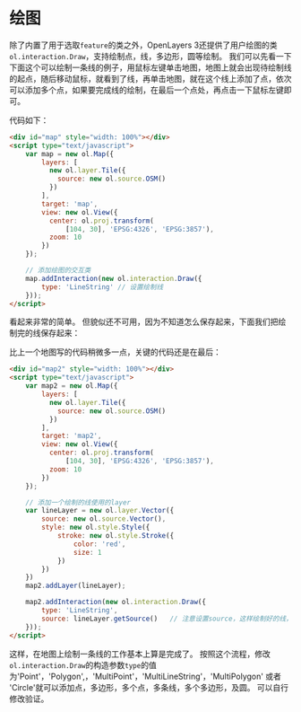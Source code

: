 # 绘图
除了内置了用于选取`feature`的类之外，OpenLayers 3还提供了用户绘图的类`ol.interaction.Draw`，支持绘制点，线，多边形，圆等绘制。 我们可以先看一下下面这个可以绘制一条线的例子，用鼠标左键单击地图，地图上就会出现待绘制线的起点，随后移动鼠标，就看到了线，再单击地图，就在这个线上添加了点，依次可以添加多个点，如果要完成线的绘制，在最后一个点处，再点击一下鼠标左键即可。

<head>                  
	<link href="../src/ol3.13.1/ol.css" rel="stylesheet" type="text/css" />
	<script type="text/javascript" src="../src/ol3.13.1/ol.js" charset="utf-8"></script>
</head>
<div id="map" style="width: 100%"></div>
<script type="text/javascript">
	var map = new ol.Map({
		layers: [
		  new ol.layer.Tile({
		    source: new ol.source.OSM()
		  })
		],
		target: 'map',
		view: new ol.View({
		  center: ol.proj.transform(
		      [104, 30], 'EPSG:4326', 'EPSG:3857'),
		  zoom: 10
		})
	});

	map.addInteraction(new ol.interaction.Draw({
		type: 'LineString'
	}));
</script>

代码如下：

```html
<div id="map" style="width: 100%"></div>
<script type="text/javascript">
	var map = new ol.Map({
		layers: [
		  new ol.layer.Tile({
		    source: new ol.source.OSM()
		  })
		],
		target: 'map',
		view: new ol.View({
		  center: ol.proj.transform(
		      [104, 30], 'EPSG:4326', 'EPSG:3857'),
		  zoom: 10
		})
	});

	// 添加绘图的交互类
	map.addInteraction(new ol.interaction.Draw({
		type: 'LineString' // 设置绘制线
	}));
</script>
```
看起来非常的简单。 但貌似还不可用，因为不知道怎么保存起来，下面我们把绘制完的线保存起来：
<div id="map2" style="width: 100%"></div>
<script type="text/javascript">
	var map2 = new ol.Map({
		layers: [
		  new ol.layer.Tile({
		    source: new ol.source.OSM()
		  })
		],
		target: 'map2',
		view: new ol.View({
		  center: ol.proj.transform(
		      [104, 30], 'EPSG:4326', 'EPSG:3857'),
		  zoom: 10
		})
	});

	// 添加一个绘制的线使用的layer
	var lineLayer = new ol.layer.Vector({
		source: new ol.source.Vector(),
		style: new ol.style.Style({
			stroke: new ol.style.Stroke({
				color: 'red',
				size: 1
			})
		})
	})
	map2.addLayer(lineLayer);

	map2.addInteraction(new ol.interaction.Draw({
		type: 'LineString',
		source: lineLayer.getSource()	// 注意设置source，这样绘制好的线，就会添加到这个source里
	}));
</script>

比上一个地图写的代码稍微多一点，关键的代码还是在最后：

```html
<div id="map2" style="width: 100%"></div>
<script type="text/javascript">
	var map2 = new ol.Map({
		layers: [
		  new ol.layer.Tile({
		    source: new ol.source.OSM()
		  })
		],
		target: 'map2',
		view: new ol.View({
		  center: ol.proj.transform(
		      [104, 30], 'EPSG:4326', 'EPSG:3857'),
		  zoom: 10
		})
	});

	// 添加一个绘制的线使用的layer
	var lineLayer = new ol.layer.Vector({
		source: new ol.source.Vector(),
		style: new ol.style.Style({
			stroke: new ol.style.Stroke({
				color: 'red',
				size: 1
			})
		})
	})
	map2.addLayer(lineLayer);

	map2.addInteraction(new ol.interaction.Draw({
		type: 'LineString',
		source: lineLayer.getSource()	// 注意设置source，这样绘制好的线，就会添加到这个source里
	}));
</script>
```
这样，在地图上绘制一条线的工作基本上算是完成了。 按照这个流程，修改`ol.interaction.Draw`的构造参数`type`的值为'Point'，'Polygon',，'MultiPoint'，'MultiLineString'，'MultiPolygon' 或者 'Circle'就可以添加点，多边形，多个点，多条线，多个多边形，及圆。 可以自行修改验证。


